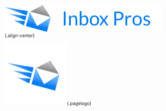 <!-- TITLE: Welcome to the Inbox Pros Knowledge Base -->
<!-- SUBTITLE: Use the search function to find all your deliverabilities! -->

![Ibp](/uploads/ibp.png "Ibp"){.align-center}

![Ibp](/uploads/ibp_logo.png "Ibp Logo"){.pagelogo}